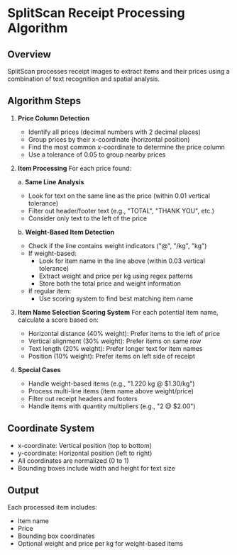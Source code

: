 # SplitScan Receipt Processing Algorithm

## Overview
SplitScan processes receipt images to extract items and their prices using a combination of text recognition and spatial analysis.

## Algorithm Steps

1. **Price Column Detection**
   - Identify all prices (decimal numbers with 2 decimal places)
   - Group prices by their x-coordinate (horizontal position)
   - Find the most common x-coordinate to determine the price column
   - Use a tolerance of 0.05 to group nearby prices

2. **Item Processing**
   For each price found:
   
   a. **Same Line Analysis**
   - Look for text on the same line as the price (within 0.01 vertical tolerance)
   - Filter out header/footer text (e.g., "TOTAL", "THANK YOU", etc.)
   - Consider only text to the left of the price

   b. **Weight-Based Item Detection**
   - Check if the line contains weight indicators ("@", "/kg", "kg")
   - If weight-based:
     * Look for item name in the line above (within 0.03 vertical tolerance)
     * Extract weight and price per kg using regex patterns
     * Store both the total price and weight information
   - If regular item:
     * Use scoring system to find best matching item name

3. **Item Name Selection Scoring System**
   For each potential item name, calculate a score based on:
   - Horizontal distance (40% weight): Prefer items to the left of price
   - Vertical alignment (30% weight): Prefer items on same row
   - Text length (20% weight): Prefer longer text for item names
   - Position (10% weight): Prefer items on left side of receipt

4. **Special Cases**
   - Handle weight-based items (e.g., "1.220 kg @ $1.30/kg")
   - Process multi-line items (item name above weight/price)
   - Filter out receipt headers and footers
   - Handle items with quantity multipliers (e.g., "2 @ $2.00")

## Coordinate System
- x-coordinate: Vertical position (top to bottom)
- y-coordinate: Horizontal position (left to right)
- All coordinates are normalized (0 to 1)
- Bounding boxes include width and height for text size

## Output
Each processed item includes:
- Item name
- Price
- Bounding box coordinates
- Optional weight and price per kg for weight-based items



